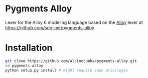 # Pygments Alloy

Lexer for the Alloy 6 modeling language based on the [Alloy](https://alloytools.org) lexer at https://github.com/sdg-mit/pygments-alloy.

# Installation

```bash
git clone https://github.com/alcinocunha/pygments-alloy.git
cd pygments-alloy
python setup.py install # might require sudo privileges
```



